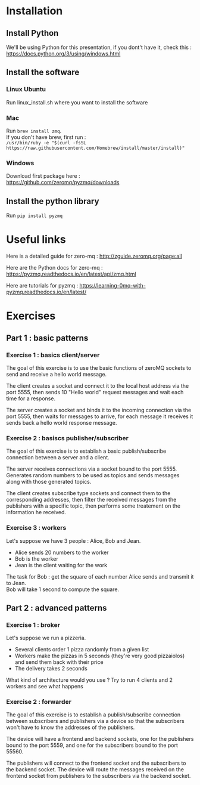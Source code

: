 # Installation

## Install Python

We'll be using Python for this presentation, if you dont't have it, check this : https://docs.python.org/3/using/windows.html

## Install the software

### Linux Ubuntu

Run linux_install.sh where you want to install the software

### Mac

Run `brew install zmq`.</br>
If you don't have brew, first run : </br>
`/usr/bin/ruby -e "$(curl -fsSL https://raw.githubusercontent.com/Homebrew/install/master/install)"`

### Windows

Download first package here : https://github.com/zeromq/pyzmq/downloads

## Install the python library

Run `pip install pyzmq`

# Useful links

Here is a detailed guide for zero-mq : http://zguide.zeromq.org/page:all</br>

Here are the Python docs for zero-mq : https://pyzmq.readthedocs.io/en/latest/api/zmq.html</br>

Here are tutorials for pyzmq : https://learning-0mq-with-pyzmq.readthedocs.io/en/latest/

# Exercises

## Part 1 : basic patterns

### Exercise 1 : basics client/server

The goal of this exercise is to use the basic functions of zeroMQ sockets to send and receive a hello world message.

The client creates a socket and connect it to the local host address via the port 5555, then sends 10 "Hello world" request messages and wait each time for a response.

The server creates a socket and binds it to the incoming connection via the port 5555, then waits for messages to arrive, for each message it receives it sends back a hello world response message.

### Exercise 2 : basiscs publisher/subscriber

The goal of this exercise is to establish a basic publish/subscribe connection between a server and a client.

The server receives connections via a socket bound to the port 5555. Generates random numbers to be used as topics and sends messages along with those generated topics.

The client creates subscribe type sockets and connect them to the corresponding addresses, then filter the received messages from the publishers with a specific topic, then performs some treatement on the information he received.

### Exercise 3 : workers

Let's suppose we have 3 people : Alice, Bob and Jean.

- Alice sends 20 numbers to the worker
- Bob is the worker
- Jean is the client waiting for the work

The task for Bob : get the square of each number Alice sends and transmit it to Jean.</br>
Bob will take 1 second to compute the square.

## Part 2 : advanced patterns

### Exercise 1 : broker

Let's suppose we run a pizzeria.

- Several clients order 1 pizza randomly from a given list
- Workers make the pizzas in 5 seconds (they're very good pizzaiolos) and send them back with their price
- The delivery takes 2 seconds

What kind of architecture would you use ?
Try to run 4 clients and 2 workers and see what happens

### Exercise 2 : forwarder

The goal of this exercise is to establish a publish/subscribe connection between subscribers and publishers via a device so that the subscribers won't have to know the addresses of the publishers.

The device will have a frontend and backend sockets, one for the publishers bound to the port 5559, and one for the subscribers bound to the port 55560.

The publishers will connect to the frontend socket and the subscribers to the backend socket.
The device will route the messages received on the frontend socket from publishers to the subscribers via the backend socket.
